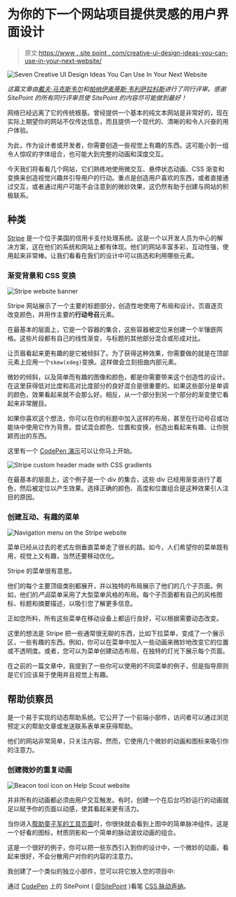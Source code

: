 # 为你的下一个网站项目提供灵感的用户界面设计

> 原文:[https://www . site point . com/creative-ui-design-ideas-you-can-use-in-your-next-website/](https://www.sitepoint.com/creative-ui-design-ideas-you-can-use-in-your-next-website/)

![Seven Creative UI Design Ideas You Can Use In Your Next Website](../Images/314c6daa5bc775109655cfae8bc51651.png)

*这篇文章由[戴夫·马克斯韦尔](https://github.com/davemaxwell77)和[帕纳伊奥蒂斯·韦利萨拉科斯](https://www.sitepoint.com/author/pvelisarakos/)进行了同行评审。感谢 SitePoint 的所有同行评审员使 SitePoint 的内容尽可能做到最好！*

网络已经远离了它的传统根基。曾经提供一个基本的纯文本网站是非常好的，现在实际上期望你的网站不仅传达信息，而且提供一个现代的、清晰的和令人兴奋的用户体验。

为此，作为设计者或开发者，你需要创造一些视觉上有趣的东西。这可能小到一组令人惊叹的字体组合，也可能大到完整的动画和深度交互。

今天我们将看看几个网站，它们熟练地使用微交互、悬停状态动画、CSS 渐变和变换来创造视觉兴趣并引导用户的行动。重点是创造用户喜欢的东西，或者直接通过交互，或者通过用户可能不会注意到的微妙效果，这仍然有助于创建与网站的积极联系。

## 种类

[Stripe](https://stripe.com/) 是一个位于美国的信用卡支付处理系统。这是一个以开发人员为中心的解决方案，这在他们的系统和网站上都有体现。他们的网站丰富多彩，互动性强，使用起来非常棒。让我们看看在我们的设计中可以挑选和利用哪些元素。

### 渐变背景和 CSS 变换

![Stripe website banner](../Images/d810d79bbbc356cad8864e5e59552a81.png)

Stripe 网站展示了一个主要的标题部分，创造性地使用了布局和设计。页眉逐页改变颜色，并用作主要的**行动号召**元素。

在最基本的层面上，它是一个容器的集合，这些容器被定位来创建一个半镶嵌网格。这些片段都有自己的线性渐变，与标题的其他部分混合或形成对比。

让页眉看起来更有趣的是它被倾斜了。为了获得这种效果，你需要做的就是在顶部元素上应用一个`skew(xdeg)`变换。这样做会立刻扭曲内部元素。

微妙的倾斜，以及简单而有趣的图像和颜色，都是你需要带来这个创造性的设计。在这里获得低对比度和高对比度部分的良好混合是很重要的。如果这些部分是单调的颜色，效果看起来就不会那么好。相反，从一个部分到另一个部分的渐变使它看起来非常醒目。

如果你喜欢这个想法，你可以在你的标题中加入这样的布局，甚至在行动号召或功能块中使用它作为背景。尝试混合颜色、位置和变换，创造出看起来有趣、让你脱颖而出的东西。

这里有一个 [CodePen 演示](https://codepen.io/SitePoint/pen/rmKVZz)可以让你马上开始。

![Stripe custom header made with CSS gradients](../Images/782e446a961a60fd71ad16a810e22be3.png)

在最基本的层面上，这个例子是一个 div 的集合，这些 div 已经用渐变进行了着色，然后被定位以产生效果。选择正确的颜色、高度和位置组合是这种效果引人注目的原因。

### 创建互动、有趣的菜单

![Navigation menu on the Stripe website](../Images/048f743aae9a64f80cd23e217b04036c.png)

菜单已经从过去的老式左侧垂直菜单走了很长的路。如今，人们希望你的菜单既有用，视觉上又有趣，当然还要移动优化。

Stripe 的菜单很有意思。

他们的每个主要顶级类别都展开，并以独特的布局展示了他们的几个子页面。例如，他们的*产品*菜单采用了大型菜单风格的布局。每个子页面都有自己的风格图标、标题和摘要描述，以吸引您了解更多信息。

正如您所料，所有这些菜单在移动设备上都运行良好，可以根据需要动态改变。

这里的想法是 Stripe 把一些通常很无聊的东西，比如下拉菜单，变成了一个展示区，一些有趣的东西。例如，你可以在菜单中加入一些动画来微妙地改变它的位置或不透明度。或者，您可以为菜单创建动态布局，在独特的灯光下展示每个页面。

在之前的一篇文章中，我提到了一些你可以使用的不同菜单的例子，但是指导原则是它们应该易于使用并且视觉上有趣。

## 帮助侦察员

是一个易于实现的动态帮助系统。它公开了一个前端小部件，访问者可以通过浏览预定义的帮助文章或发送联系表单来获得帮助。

他们的网站非常简单，只关注内容。然而，它使用几个微妙的动画和图标来吸引你的注意力。

### 创建微妙的重复动画

![Beacon tool icon on Help Scout website](../Images/535640d913b0db0f9db3ee1aeaed7c87.png)

并非所有的动画都必须由用户交互触发。有时，创建一个在后台巧妙运行的动画就足以赋予你的页面以动感，使其看起来更有活力。

当你进入[帮助童子军的工具页面](https://www.helpscout.net/embed-tools/)时，你很快就会看到上图中的简单脉冲组件。这是一个好看的图标，材质阴影和一个简单的脉动波纹动画的组合。

这是一个很好的例子，你可以把一些东西引入到你的设计中，一个微妙的动画，看起来很好，不会分散用户对你的内容的注意力。

我创建了一个类似的独立小部件，您可以将它放入您的项目中:

通过 [CodePen](http://codepen.io) 上的 SitePoint ( [@SitePoint](http://codepen.io/SitePoint) )看笔 [CSS 脉动声纳](http://codepen.io/SitePoint/pen/WjyvYw/)。